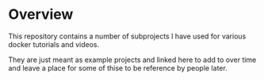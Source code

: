# Overview

This repository contains a number of subprojects I have used for various docker tutorials and videos.

They are just meant as example projects and linked here to add to over time and leave a place for some of thise to be reference by people later.